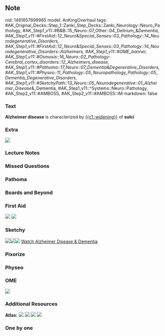 ## Note
nid: 1481857699985
model: AnKingOverhaul
tags: #AK_Original_Decks::Step_1::Zanki_Step_Decks::Zanki_Neurology::Neuro_Pathology, #AK_Step1_v11::#B&B::15_Neuro::07_Other::04_Delirium_&_Dementia, #AK_Step1_v11::#FirstAid::12_Neuro_&_Special_Senses::03_Pathology::14_Neurodegenerative_Disorders, #AK_Step1_v11::#FirstAid::12_Neuro_&_Special_Senses::03_Pathology::14_Neurodegenerative_Disorders::Alzheimers, #AK_Step1_v11::#OME_banner, #AK_Step1_v11::#Osmosis::16_Neuro::02_Pathology_-_Cerebral_cortex_disorders::12_Alzheimers_disease, #AK_Step1_v11::#Pathoma::17_Neuro::07_Dementia_&_Degenerative_Disorders, #AK_Step1_v11::#Physeo::11_Pathology::05_Neuropathology_Pathology::05_Dementia_Degenerative_Disorders, #AK_Step1_v11::#SketchyPath::13_Neuro::05_Neurodegenerative::01_Alzheimer_Disease_&_Dementia, #AK_Step1_v11::^Systems::Neuro::Pathology, #AK_Step2_v11::#AMBOSS, #AK_Step2_v11::#AMBOSS::IM
markdown: false

### Text
<div>
  <b>Alzheimer disease</b> is characterized by
  <u>{{c1::widening}}</u> of <b>sulci</b>
</div>

### Extra
<img src="paste-12687333392823.jpg">

### Lecture Notes


### Missed Questions


### Pathoma


### Boards and Beyond


### First Aid
<img src="tmpYu4NJp.png"> <img src="tmps0fyly.png">

### Sketchy
<img src=
"Alz%20hydrocephalus%20ex%20vacuo_1566160514431.jpg"><img src=
"Screen%20Shot%202020-03-14%20at%205.46.38%20PM.JPG"><img src=
"Zoverall%20picture%20(96)_1566160514431.JPG"> <a href=
"https://dashboard.sketchy.com/study/medical/courses/medical-pathophysiology/units/medical-pathophysiology-neuro/videos/medical-pathophysiology-neuro-neurodegenerative-alzheimer-disease-and-dementia?utm_source=anki&utm_medium=partnership&utm_campaign=february_update&utm_content=medical">
Watch Alzheimer Disease & Dementia</a>

### Pixorize


### Physeo


### OME
<div class="ome-widget">
  <a href="https://onlinemeded.org?ref=anki"><img src=
  "_OME_AnkiFlashcards_General_4.png"></a>
</div>

### Additional Resources
<b>Atlas:</b> <img src="tmplvEJMV.png"> <img src="tmpnTYlQO.png">
<img src="tmp00d1od.png"> <img src="tmpILVCyf.png">

### One by one

